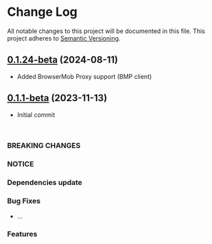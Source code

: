 # Change Log

All notable changes to this project will be documented in this file.
This project adheres to [Semantic Versioning](http://semver.org/).


## [0.1.24-beta](https://github.com/pb-it/ark-cms-selenium-test-helper/releases/tag/0.1.24-beta) (2024-08-11)

* Added BrowserMob Proxy support (BMP client)


## [0.1.1-beta](https://github.com/pb-it/ark-cms-selenium-test-helper/releases/tag/0.1.1-beta) (2023-11-13)

* Initial commit


&nbsp;
&nbsp;
&nbsp;
&nbsp;


### BREAKING CHANGES


### NOTICE


### Dependencies update


### Bug Fixes

* ...


### Features